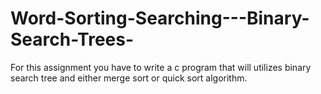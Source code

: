 # Word-Sorting-Searching---Binary-Search-Trees-
For this assignment you have to write a c program that will utilizes binary search tree and either merge sort or quick sort algorithm.
